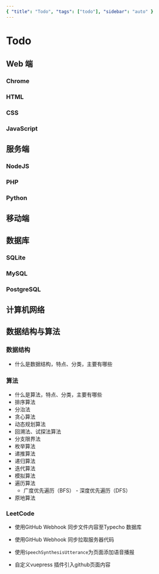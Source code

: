 ```yaml
---
{ "title": "Todo", "tags": ["todo"], "sidebar": "auto" }
---
```


# Todo

## Web 端

### Chrome

### HTML

### CSS

### JavaScript

## 服务端

### NodeJS

### PHP

### Python

## 移动端

## 数据库

### SQLite

### MySQL

### PostgreSQL

## 计算机网络

## 数据结构与算法

### 数据结构

- 什么是数据结构，特点、分类，主要有哪些

### 算法

- 什么是算法，特点、分类，主要有哪些
- 排序算法
- 分治法
- 贪心算法
- 动态规划算法
- 回溯法、试探法算法
- 分支限界法
- 枚举算法
- 递推算法
- 递归算法
- 迭代算法
- 模拟算法
- 遍历算法
  - 广度优先遍历（BFS） - 深度优先遍历（DFS）
- 原地算法

### LeetCode

- 使用GitHub Webhook 同步文件内容至Typecho 数据库
- 使用GitHub Webhook 同步拉取服务器代码

- 使用`SpeechSynthesisUtterance`为页面添加语音播报
- 自定义vuepress 插件引入github页面内容
<!--stackedit_data:
eyJoaXN0b3J5IjpbOTU0Mzc0NDU5LC0yMDQ4OTcxODcwLC0xND
kzNjA2OTY3LC0xNzEwMDc5MDg3XX0=
-->